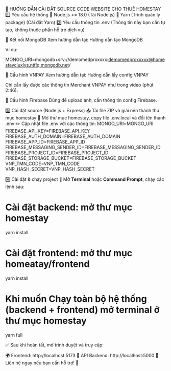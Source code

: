🚀 HƯỚNG DẪN CÀI ĐẶT SOURCE CODE WEBSITE CHO THUÊ HOMESTAY
1️⃣ Yêu cầu hệ thống
🔹 Node.js >= 18.0 (Tải Node.js)
🔹 Yarn (Trình quản lý package) (Cài đặt Yarn)
2️⃣ Yêu cầu thông tin .env
(Thông tin này bạn cần tự tạo, không thuộc phần hỗ trợ dịch vụ)

🔹 Kết nối MongoDB
Xem hướng dẫn tại: Hướng dẫn tạo MongoDB

Ví dụ:

MONGO_URI=mongodb+srv://demomedproxxxx:demomedproxxxxx@homestaycluxlys.ntflq.mongodb.net/

🔹 Cấu hình VNPAY
Xem hướng dẫn tại: Hướng dẫn lấy config VNPAY

Chỉ cần lấy được các thông tin Merchant VNPAY như trong video (phút 2:46).

🔹 Cấu hình Firebase
Dùng để upload ảnh, cần thông tin config Firebase.

3️⃣ Cài đặt source (Node.js + Express)
📥 Tải file ZIP và giải nén thành thư mục homestay
📂 Mở thư mục homestay, copy file .env.local và đổi tên thành .env
✏️ Cập nhật file .env với các thông tin:
MONGO_URI=MONGO_URI
FIREBASE_API_KEY=FIREBASE_API_KEY
FIREBASE_AUTH_DOMAIN=FIREBASE_AUTH_DOMAIN
FIREBASE_APP_ID=FIREBASE_APP_ID
FIREBASE_MESSAGING_SENDER_ID=FIREBASE_MESSAGING_SENDER_ID
FIREBASE_PROJECT_ID=FIREBASE_PROJECT_ID
FIREBASE_STORAGE_BUCKET=FIREBASE_STORAGE_BUCKET
VNP_TMN_CODE=VNP_TMN_CODE
VNP_HASH_SECRET=VNP_HASH_SECRET

4️⃣ Cài đặt & chạy project
📌 Mở **Terminal** hoặc **Command Prompt**, chạy các lệnh sau:

# Cài đặt backend: mở thư mục homestay
yarn install

# Cài đặt frontend: mở thư mục homeatay/frontend
yarn install

# Khi muốn Chạy toàn bộ hệ thống (backend + frontend) mở terminal ở thư mục homestay
yarn full

✅ Sau khi hoàn tất, mở trình duyệt và truy cập:

🌍 Frontend: http://localhost:5173
🔗 API Backend: http://localhost:5000
📩 Liên hệ ngay nếu bạn cần hỗ trợ! 🚀